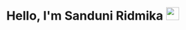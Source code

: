### <h1 align = "center"> Hello, I'm Sanduni Ridmika <img src="https://raw.githubusercontent.com/MartinHeinz/MartinHeinz/master/wave.gif" width="30px"> </h1>

<!--
**Sanduni-Ridmika/Sanduni-Ridmika** is a ✨ _special_ ✨ repository because its `README.md` (this file) appears on your GitHub profile.

Here are some ideas to get you started:

- 🔭 I’m currently working on ...
- 🌱 I’m currently learning ...
- 👯 I’m looking to collaborate on ...
- 🤔 I’m looking for help with ...
- 💬 Ask me about ...
- 📫 How to reach me: ...
- 😄 Pronouns: ...
- ⚡ Fun fact: ...
-->
